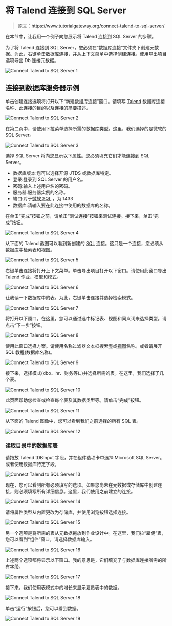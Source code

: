 # 将 Talend 连接到 SQL Server

> 原文：<https://www.tutorialgateway.org/connect-talend-to-sql-server/>

在本节中，让我用一个例子向您展示将 Talend 连接到 SQL Server 的步骤。

为了将 Talend 连接到 SQL Server，您必须在“数据库连接”文件夹下创建元数据。为此，右键单击数据库连接，并从上下文菜单中选择创建连接。使用导出项目选项导出 Db 连接元数据。

![Connect Talend to SQL Server 1](img/494faec1dcacc8679afd19f90a852085.png)

## 连接到数据库服务器示例

单击创建连接选项将打开以下“新建数据库连接”窗口。请填写 [Talend](https://www.tutorialgateway.org/talend-tutorial/) 数据库连接名称、此连接的目的以及连接的简要描述。

![Connect Talend to SQL Server 2](img/59a3aa35ed99e986d3919bf6f8f2dd46.png)

在第二页中，请使用下拉菜单选择所需的数据库类型。这里，我们选择的是微软的 SQL Server。

![Connect Talend to SQL Server 3](img/e36c7f88c5be4ce5ca35ee52290263be.png)

选择 SQL Server 将向您显示以下属性。您必须填充它们才能连接到 SQL Server。

*   数据库版本:您可以选择开源 JTDS 或数据库特定。
*   登录:登录到 SQL Server 的用户名。
*   密码:输入上述用户名的密码。
*   服务器:服务器实例的名称。
*   端口:对于[微软 SQL](https://www.tutorialgateway.org/sql/) ，为 1433
*   数据库:请输入要在此连接中使用的数据库的名称。

在单击“完成”按钮之前，请单击“测试连接”按钮来测试连接。接下来，单击“完成”按钮。

![Connect Talend to SQL Server 4](img/1de2847cf128973a8a213be557d68e6a.png)

从下面的 Talend 截图可以看到新创建的 [SQL](https://www.tutorialgateway.org/sql/) 连接。这只是一个连接，您必须从数据库中检索表和视图。

![Connect Talend to SQL Server 5](img/3d7abc6e892cd59bdc3776e7dc32ac50.png)

右键单击连接将打开上下文菜单。单击导出项目打开以下窗口。请使用此窗口导出 [Talend](https://www.tutorialgateway.org/talend-tutorial/) 作业、模型和模式。

![Connect Talend to SQL Server 6](img/2aae93bf19daf7a4628ab0d1d448ad60.png)

让我读一下数据库中的表。为此，右键单击连接并选择检索模式。

![Connect Talend to SQL Server 7](img/1f5d2fbf10268cc573a3d56a504e639a.png)

将打开以下窗口。在这里，您可以通过选中标记表、视图和同义词来选择类型。请点击“下一步”按钮。

![Connect Talend to SQL Server 8](img/fdcbc4dcd6747f4372d097e225155487.png)

使用此窗口选择方案。请使用名称过滤器文本框搜索[表](https://www.tutorialgateway.org/mysql-create-table/)或[视图](https://www.tutorialgateway.org/views-in-sql-server/)名称。或者请展开 SQL 教程(数据库名称)。

![Connect Talend to SQL Server 9](img/9d8bf9f8b72ff30d2ee8ee44e71b34f6.png)

接下来，选择模式(dbo、hr、财务等)。)并选择所需的表。在这里，我们选择了几个表。

![Connect Talend to SQL Server 10](img/60ce1cc6d7736cdf818cf042b3a989e7.png)

此页面帮助您检查或检查每个表及其数据类型等。请单击“完成”按钮。

![Connect Talend to SQL Server 11](img/215c49ca8c8e112381e78d1998b56c3e.png)

从下面的 Talend 图像中，您可以看到我们之前选择的所有 SQL 表。

![Connect Talend to SQL Server 12](img/08e0ee1ce055bbaa8453042cf34abf08.png)

### 读取目录中的数据库表

请拖放 Talend tDBInput 字段，并在组件选项卡中选择 Microsoft SQL Server。或者使用数据库特定字段。

![Connect Talend to SQL Server 13](img/dd88ffbc12b155cb0a94ce2e639abd35.png)

现在，您可以看到所有必须填写的选项。如果您尚未在元数据或存储库中创建连接，则必须填写所有详细信息。这里，我们使用之前建立的连接。

![Connect Talend to SQL Server 14](img/5ceef2f1552545382f3701fc21c86efe.png)

请将属性类型从内置更改为存储库，并使用浏览按钮选择连接。

![Connect Talend to SQL Server 15](img/5c03ab7d72f4538109a1500c3137ce8e.png)

另一个选项是将所需的表从元数据拖放到作业设计中。在这里，我们拉“雇佣”表，您可以看到“组件”窗口。请选择数据库输入。

![Connect Talend to SQL Server 16](img/7a0563d0d4fbd386b914199b84e3e80e.png)

上述两个选项都将显示以下窗口。我的意思是，它们填充了与数据库连接所需的所有字段。

![Connect Talend to SQL Server 17](img/0f83bcdc435a8c8e16ddafe0bc7fab60.png)

接下来，我们使用表模式中的增长来显示雇员表中的数据。

![Connect Talend to SQL Server 18](img/5e7fae82c249e6192afc71a1bc7b9a18.png)

单击“运行”按钮后，您可以看到数据。

![Connect Talend to SQL Server 19](img/8f056778d5766f8aeccd22e1f3898686.png)